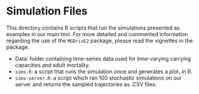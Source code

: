# Simulation Files

This directory contains R scripts that run the simulations presented as examples in our main text. For more detailed and commented information regarding the use of the `MGDrivE2` package, please read the vignettes in the package.

  * Data: folder containing time-series data used for time-varying carrying capacities and adult mortality.
  * `sims.R`: a script that runs the simulation once and generates a plot, in R.
  * `sims-server.R`: a script which ran 100 stochastic simulations on our server and returns the sampled trajectories as .CSV files.